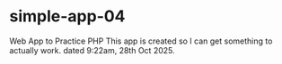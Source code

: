 # simple-app-04
Web App to Practice PHP
This app is created so I can get something to actually work. dated 9:22am, 28th Oct 2025.
